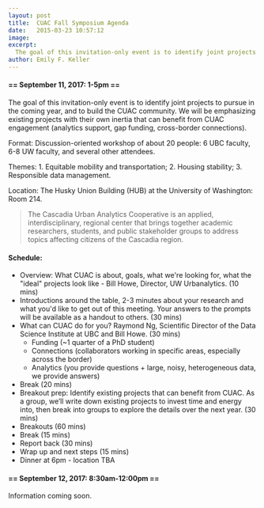 ```yaml
---
layout: post
title:  CUAC Fall Symposium Agenda
date:   2015-03-23 10:57:12
image:
excerpt:
  The goal of this invitation-only event is to identify joint projects to pursue in the coming year, and to build the CUAC community.  We will be emphasizing existing projects with their own inertia that can benefit from CUAC engagement (analytics support, gap funding, cross-border connections).
author: Emily F. Keller
---
```


#### == September 11, 2017: 1-5pm ==

The goal of this invitation-only event is to identify joint projects to pursue in the coming year, and to build the CUAC community.  We will be emphasizing existing projects with their own inertia that can benefit from CUAC engagement (analytics support, gap funding, cross-border connections).

Format: Discussion-oriented workshop of about 20 people: 6 UBC faculty, 6-8 UW faculty, and several other attendees.

Themes: 1. Equitable mobility and transportation; 2. Housing stability; 3. Responsible data management.

Location: The Husky Union Building (HUB) at the University of Washington: Room 214.

> The Cascadia Urban Analytics Cooperative is an applied, interdisciplinary, regional center that brings together academic researchers, students, and public stakeholder groups to address topics affecting citizens of the Cascadia region.

#### Schedule:

* Overview: What CUAC is about, goals, what we're looking for, what the "ideal" projects look like - Bill Howe, Director, UW Urbanalytics. (10 mins)
* Introductions around the table, 2-3 minutes about your research and what you'd like to get out of this meeting.  Your answers to the prompts will be available as a handout to others. (30 mins)
* What can CUAC do for you? Raymond Ng, Scientific Director of the Data Science Institute at UBC and Bill Howe. (30 mins)
	* Funding (~1 quarter of a PhD student)
	* Connections (collaborators working in specific areas, especially across the border)
	* Analytics (you provide questions + large, noisy, heterogeneous data, we provide answers)
* Break (20 mins)
* Breakout prep: Identify existing projects that can benefit from CUAC.  As a group, we’ll write down existing projects to invest time and energy into, then break into groups to explore the details over the next year. (30 mins)
* Breakouts (60 mins)
* Break (15 mins)
* Report back (30 mins)
* Wrap up and next steps (15 mins)
* Dinner at 6pm - location TBA

#### == September 12, 2017: 8:30am-12:00pm ==

Information coming soon.